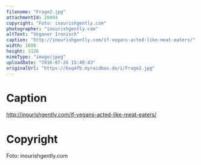 ```yaml
---
filename: "Frage2.jpg"
attachmentId: 20494
copyright: "Foto: inourishgently.com"
photographer: "inourishgently.com"
altText: "Veganer Ironisch"
caption: "http://inourishgently.com/if-vegans-acted-like-meat-eaters/"
width: 1800
height: 1126
mimeType: "image/jpeg"
uploadDate: "2016-07-26 15:40:43"
originalUrl: "https://bxq4fb.myraidbox.de/i/Frage2.jpg"
---
```


# Caption

http://inourishgently.com/if-vegans-acted-like-meat-eaters/

# Copyright

Foto: inourishgently.com
